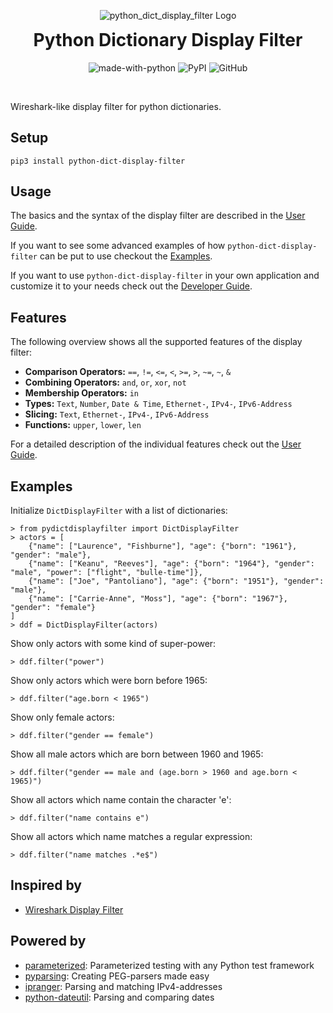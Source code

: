 <p align="center">
    <img src="https://github.com/bytebutcher/python-dict-display-filter/raw/main/images/python_dict_display_filter_logo.png" alt="python_dict_display_filter Logo"/>
</p>
<h1 align="center" style="margin-top: 0px;">Python Dictionary Display Filter</h1>
<div align="center">

![made-with-python](https://img.shields.io/badge/Made%20with-Python-1f425f.svg)
![PyPI](https://img.shields.io/pypi/v/python-dict-display-filter)
![GitHub](https://img.shields.io/github/license/bytebutcher/python-dict-display-filter)
</div>
<br>

Wireshark-like display filter for python dictionaries.

## Setup
```commandline
pip3 install python-dict-display-filter
```

## Usage

The basics and the syntax of the display filter are described in the 
<a href="https://github.com/bytebutcher/python-dict-display-filter/blob/main/docs/USER_GUIDE.md">User Guide</a>.

If you want to see some advanced examples of how ```python-dict-display-filter``` can be put to use checkout the 
<a href="https://github.com/bytebutcher/python-dict-display-filter/blob/main/docs/EXAMPLES.md">Examples</a>.

If you want to use ```python-dict-display-filter``` in your own application and customize it to your needs 
check out the 
<a href="https://github.com/bytebutcher/python-dict-display-filter/blob/main/docs/DEVELOPER_GUIDE.md">Developer Guide</a>.

## Features
The following overview shows all the supported features of the display filter:
* **Comparison Operators:** ```==```, ```!=```, ```<=```, ```<```, ```>=```, ```>```, ```~=```, ```~```, ```&```
* **Combining Operators:** ```and```, ```or```, ```xor```, ```not``` 
* **Membership Operators:** ```in```
* **Types:** ```Text```, ```Number```, ```Date & Time```, ```Ethernet-```, ```IPv4-```, ```IPv6-Address```
* **Slicing:** ```Text```, ```Ethernet-```, ```IPv4-```, ```IPv6-Address```
* **Functions:** ```upper```, ```lower```, ```len```

For a detailed description of the individual features check out the
<a href="https://github.com/bytebutcher/python-dict-display-filter/blob/main/docs/USER_GUIDE.md">User Guide</a>.

## Examples 

Initialize ```DictDisplayFilter``` with a list of dictionaries:
```
> from pydictdisplayfilter import DictDisplayFilter
> actors = [
    {"name": ["Laurence", "Fishburne"], "age": {"born": "1961"}, "gender": "male"},
    {"name": ["Keanu", "Reeves"], "age": {"born": "1964"}, "gender": "male", "power": ["flight", "bulle-time"]},
    {"name": ["Joe", "Pantoliano"], "age": {"born": "1951"}, "gender": "male"},
    {"name": ["Carrie-Anne", "Moss"], "age": {"born": "1967"}, "gender": "female"}
]
> ddf = DictDisplayFilter(actors)
```

Show only actors with some kind of super-power:
```
> ddf.filter("power")
```

Show only actors which were born before 1965:
```
> ddf.filter("age.born < 1965")
```

Show only female actors:
```
> ddf.filter("gender == female")
```

Show all male actors which are born between 1960 and 1965:
```
> ddf.filter("gender == male and (age.born > 1960 and age.born < 1965)")
```

Show all actors which name contain the character 'e':
```
> ddf.filter("name contains e")
```

Show all actors which name matches a regular expression:
```
> ddf.filter("name matches .*e$")
```

## Inspired by

* <a href="https://wiki.wireshark.org/DisplayFilters">Wireshark Display Filter</a>

## Powered by

* <a href="https://github.com/wolever/parameterized">parameterized</a>: Parameterized testing with any Python test framework
* <a href="https://github.com/pyparsing/pyparsing/">pyparsing</a>: Creating PEG-parsers made easy
* <a href="https://github.com/bytebutcher/ipranger/">ipranger</a>: Parsing and matching IPv4-addresses
* <a href="https://pypi.org/project/python-dateutil/">python-dateutil</a>: Parsing and comparing dates 
